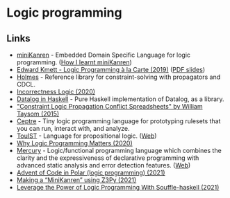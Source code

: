# Logic programming

## Links

- [miniKanren](http://minikanren.org/) - Embedded Domain Specific Language for logic programming. ([How I learnt miniKanren](https://bharathi.xyz/pl/learning-miniKanren.html))
- [Edward Kmett - Logic Programming à la Carte (2019)](https://www.youtube.com/watch?v=KxeHGcbh-4c) ([PDF slides](https://drive.google.com/file/d/1l8g5hYmx3w6C-2MDHYEQfL5KAwznx-t_/view))
- [Holmes](https://github.com/i-am-tom/holmes) - Reference library for constraint-solving with propagators and CDCL.
- [Incorrectness Logic (2020)](http://www0.cs.ucl.ac.uk/staff/p.ohearn/papers/IncorrectnessLogic.pdf)
- [Datalog in Haskell](https://github.com/travitch/datalog) - Pure Haskell implementation of Datalog, as a library.
- ["Constraint Logic Propagation Conflict Spreadsheets" by William Taysom (2015)](https://www.youtube.com/watch?v=voG5-15aDu4)
- [Ceptre](https://github.com/chrisamaphone/interactive-lp) - Tiny logic programming language for prototyping rulesets that you can run, interact with, and analyze.
- [TouIST](https://github.com/touist/touist) - Language for propositional logic. ([Web](https://www.irit.fr/TouIST/))
- [Why Logic Programming Matters (2020)](https://cxlabs.sap.com/2020/11/16/why-logic-programming-matters/)
- [Mercury](https://github.com/Mercury-Language/mercury) - Logic/functional programming language which combines the clarity and the expressiveness of declarative programming with advanced static analysis and error detection features. ([Web](http://www.mercurylang.org/))
- [Advent of Code in Polar (logic programming) (2021)](https://www.osohq.com/post/advent-of-code-in-polar)
- [Making a “MiniKanren” using Z3Py (2021)](https://www.philipzucker.com/minikanren-z3py/)
- [Leverage the Power of Logic Programming With Souffle-haskell (2021)](https://luctielen.com/videos/leverage_the_power_of_logic_programming/)
